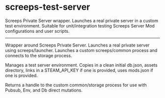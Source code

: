 # screeps-test-server
Screeps Private Server wrapper. Launches a real private server in a custom test environment. Suitable for unit/integration testing Screeps Server Mod configurations and user scripts.

---

Wrapper around Screeps Private Server. Launches a real private server using screeps/launcher. Launches a custom screeps/common process and connects to the storage process.

Manages a test server environment. Copies in a clean initial db.json, assets directory, links in a STEAM_API_KEY if one is provided, uses mods.json if one is provided.

Returns a handle to the custom common/storage process for use with Pubsub, Env, and Db direct mutations.
